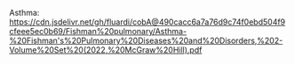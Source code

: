 Asthma: https://cdn.jsdelivr.net/gh/fluardi/cobA@490cacc6a7a76d9c74f0ebd504f9cfeee5ec0b69/Fishman%20pulmonary/Asthma-%20Fishman's%20Pulmonary%20Diseases%20and%20Disorders,%202-Volume%20Set%20(2022,%20McGraw%20Hill).pdf

